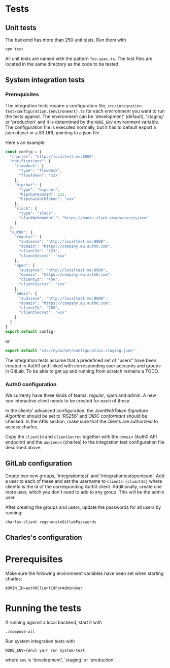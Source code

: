 # Tests

## Unit tests

The backend has more than 250 unit tests. Run them with
```shell
npm test
```

All unit tests are named with the pattern `foo-spec.ts`. The test
files are located in the same directory as the code to be tested.

## System integration tests

### Prerequisites

The integration tests require a configuration file, `src/integration-test/configuration.{environment}.ts` for each environment
you want to run the tests against. The
environment can be 'development' (default), 'staging' or 'production' and it is determined by the `NODE_ENV` environment variable.
The configuration file is executed normally, but it has to default export a json object or a S3 URL pointing to a json file.

Here's an example:
```typescript
const config = {
  "charles": "http://localtest.me:8000",
  "notifications": {
    "flowdock": {
      "type": "flowdock",
      "flowToken": "xxx"
    },
    "hipchat": {
      "type": "hipchat",
      "hipchatRoomId": 123,
      "hipchatAuthToken": "xxx"
    },
    "slack": {
      "type": "slack",
      "slackWebhookUrl": "https://hooks.slack.com/services/xxx"
    }
  },
  "auth0": {
    "regular": {
      "audience": "http://localtest.me:8000",
      "domain": "https://company.eu.auth0.com",
      "clientId": "123",
      "clientSecret": "xxx"
    },
    "open": {
      "audience": "http://localtest.me:8000",
      "domain": "https://company.eu.auth0.com",
      "clientId": "456",
      "clientSecret": "xxx"
    },
    "admin": {
      "audience": "http://localtest.me:8000",
      "domain": "https://company.eu.auth0.com",
      "clientId": "789",
      "clientSecret": "xxx"
    }
  }
}
export default config;
```
or
```typescript
export default "s3://mybucket/configuration.staging.json"
```
The integration tests assume that a predefined set of "users" have been created in Auth0 and linked with
corresponding user accounts and groups in GitLab.  To be able to get up and running from scratch remains a TODO.

### Auth0 configuration

We currenty have three kinds of teams: *regular*, *open* and *admin*.
A new non interactive client needs to be created for each of these.

In the clients' advanced configuration, the *JsonWebToken Signature Algorithm*
should be set to 'RS256' and *OIDC conformant* should be checked. In the APIs
section, make sure that the clients are authorized to access charles.

Copy the `clientId` and `clientSecret` together with the `domain` (Auth0 API endpoint) and the `audience` (charles)
to the integration test configuration file described above.

## GitLab configuration

Create two new groups, 'integrationtest' and 'integrationtestopenteam'.
Add a user to each of these and set the username to `clients-{clientId}` where clientId
is the id of the corresponding Auth0 client. Additionally, create one more user, which
you don't need to add to any group. This will be the admin user.

After creating the groups and users, update the passwords for all users
by running:

```shell
charles-client regenerateGitlabPasswords
```

## Charles's configuration

# Prerequisites
Make sure the following environment variables have been set when starting charles:

```shell
ADMIN_ID=auth0ClientIdForAdminUser
```

# Running the tests

If running against a local backend, start it with
```shell
./compose-all
```

Run system integration tests with
```shell
NODE_ENV={env} yarn run system-test
```
where `env` is 'development', 'staging' or 'production'.
